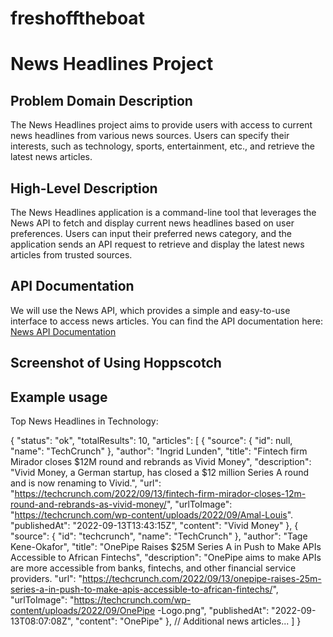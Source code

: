 # freshofftheboat

# News Headlines Project

## Problem Domain Description

The News Headlines project aims to provide users with access to current news headlines from various news sources. Users can specify their interests, such as technology, sports, entertainment, etc., and retrieve the latest news articles.

## High-Level Description

The News Headlines application is a command-line tool that leverages the News API to fetch and display current news headlines based on user preferences. Users can input their preferred news category, and the application sends an API request to retrieve and display the latest news articles from trusted sources.

## API Documentation

We will use the News API, which provides a simple and easy-to-use interface to access news articles. You can find the API documentation here: [News API Documentation](https://newsapi.org/docs)

## Screenshot of Using Hoppscotch



## Example usage

Top News Headlines in Technology:

{
  "status": "ok",
  "totalResults": 10,
  "articles": [
    {
      "source": {
        "id": null,
        "name": "TechCrunch"
      },
      "author": "Ingrid Lunden",
      "title": "Fintech firm Mirador closes $12M round and rebrands as Vivid Money",
      "description": "Vivid Money, a German startup, has closed a $12 million Series A round and is now renaming to Vivid.",
      "url": "https://techcrunch.com/2022/09/13/fintech-firm-mirador-closes-12m-round-and-rebrands-as-vivid-money/",
      "urlToImage": "https://techcrunch.com/wp-content/uploads/2022/09/Amal-Louis".
      "publishedAt": "2022-09-13T13:43:15Z",
      "content": "Vivid Money"
    },
    {
      "source": {
        "id": "techcrunch",
        "name": "TechCrunch"
      },
      "author": "Tage Kene-Okafor",
      "title": "OnePipe Raises $25M Series A in Push to Make APIs Accessible to African Fintechs",
      "description": "OnePipe aims to make APIs are more accessible from banks, fintechs, and other financial service providers.
      "url": "https://techcrunch.com/2022/09/13/onepipe-raises-25m-series-a-in-push-to-make-apis-accessible-to-african-fintechs/",
      "urlToImage": "https://techcrunch.com/wp-content/uploads/2022/09/OnePipe -Logo.png",
      "publishedAt": "2022-09-13T08:07:08Z",
      "content": "OnePipe"
    },
    // Additional news articles...
  ]
}




